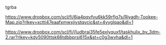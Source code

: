 tgrba


https://www.dropbox.com/scl/fi/6ia4pqvfvu6kk59rflg7s/Riyadh-Tookee-Map.zip?rlkey=xctti47eaafxmwxjivstqvcic&st=4vyglqao&dl=1

https://www.dropbox.com/scl/fi/j1udbrai35fe5exlyquxf/taskhulix_by_3dm-2.rar?rlkey=kdy5090ttsk66tdbbprsi615x&st=c0g3wvha&dl=1
